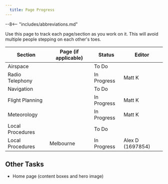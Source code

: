 ```yaml
---
  title: Page Progress
---
```


--8<-- "includes/abbreviations.md"

Use this page to track each page/section as you work on it. This will avoid multiple people stepping on each other's toes.

| Section | Page (if applicable) | Status | Editor |
| --- | --- | --- | --- |
| Airspace | | To Do | |
| Radio Telephony | | In Progress | Matt K |
| Navigation | | To Do | |
| Flight Planning | | In Progress | Matt K |
| Meteorology | | In Progress | Matt K |
| Local Procedures | | To Do | |
| Local Procedures | Melbourne | In Progress | Alex D (1697854) |

## Other Tasks
- Home page (content boxes and hero image)